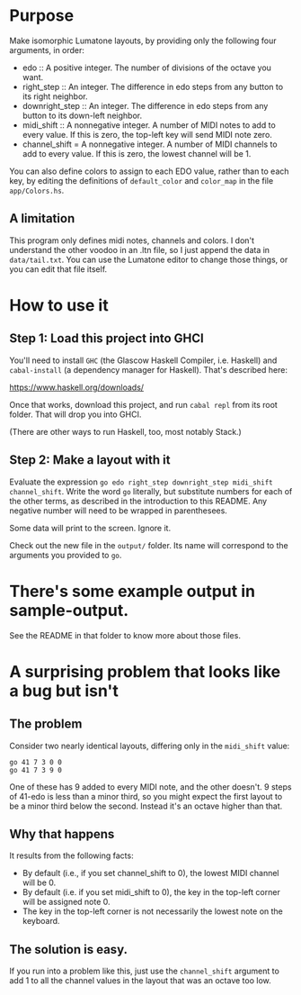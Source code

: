 # Purpose

Make isomorphic Lumatone layouts,
by providing only the following four arguments, in order:
* edo :: A positive integer. The number of divisions of the octave you want.
* right_step :: An integer. The difference in edo steps from any button to its right neighbor.
* downright_step :: An integer. The difference in edo steps from any button to its down-left neighbor.
* midi_shift :: A nonnegative integer. A number of MIDI notes to add to every value. If this is zero, the top-left key will send MIDI note zero.
* channel_shift = A nonnegative integer. A number of MIDI channels to add to every value. If this is zero, the lowest channel will be 1.

You can also define colors to assign to each EDO value,
rather than to each key,
by editing the definitions of `default_color` and `color_map`
in the file `app/Colors.hs`.

## A limitation

This program only defines midi notes, channels and colors.
I don't understand the other voodoo in an .ltn file,
so I just append the data in `data/tail.txt`.
You can use the Lumatone editor to change those things,
or you can edit that file itself.


# How to use it

## Step 1: Load this project into GHCI

You'll need to install `GHC` (the Glascow Haskell Compiler, i.e. Haskell)
and `cabal-install` (a dependency manager for Haskell).
That's described here:

https://www.haskell.org/downloads/

Once that works, download this project,
and run `cabal repl` from its root folder.
That will drop you into GHCI.

(There are other ways to run Haskell, too, most notably Stack.)

## Step 2: Make a layout with it

Evaluate the expression `go edo right_step downright_step midi_shift channel_shift`. Write the word `go` literally, but substitute numbers for each of the other terms, as described in the introduction to this README. Any negative number will need to be wrapped in parenthesees.

Some data will print to the screen. Ignore it.

Check out the new file in the `output/` folder.
Its name will correspond to the arguments you provided to `go`.


# There's some example output in sample-output.

See the README in that folder to know more about those files.


# A surprising problem that looks like a bug but isn't

## The problem

Consider two nearly identical layouts, differing only in the `midi_shift` value:
```
go 41 7 3 0 0
go 41 7 3 9 0
```

One of these has 9 added to every MIDI note, and the other doesn't.
9 steps of 41-edo is less than a minor third,
so you might expect the first layout to be a minor third below the second.
Instead it's an octave higher than that.

## Why that happens

It results from the following facts:

* By default (i.e., if you set channel_shift to 0),
  the lowest MIDI channel will be 0.
* By default (i.e. if you set midi_shift to 0),
  the key in the top-left corner will be assigned note 0.
* The key in the top-left corner is not necessarily
  the lowest note on the keyboard.

## The solution is easy.

If you run into a problem like this,
just use the `channel_shift` argument
to add 1 to all the channel values
in the layout that was an octave too low.
